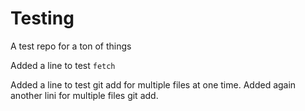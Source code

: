 # Testing
A test repo for a ton of things

Added a line to test `fetch`

Added a line to test git add for multiple files at one time.
Added again another lini for multiple files git add.
